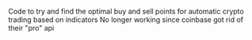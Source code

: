 Code to try and find the optimal buy and sell points for automatic crypto trading based on indicators
No longer working since coinbase got rid of their "pro" api